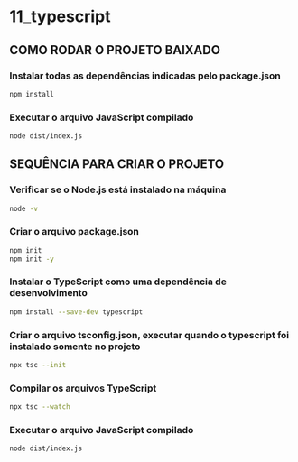 # 11_typescript

## COMO RODAR O PROJETO BAIXADO

### Instalar todas as dependências indicadas pelo package.json
```bash
npm install
```

### Executar o arquivo JavaScript compilado
```bash
node dist/index.js
```

## SEQUÊNCIA PARA CRIAR O PROJETO

### Verificar se o Node.js está instalado na máquina
```bash
node -v
```

### Criar o arquivo package.json
```bash
npm init
npm init -y
```

### Instalar o TypeScript como uma dependência de desenvolvimento
```bash
npm install --save-dev typescript
```

### Criar o arquivo tsconfig.json, executar quando o typescript foi instalado somente no projeto
```bash
npx tsc --init
```
### Compilar os arquivos TypeScript
```bash
npx tsc --watch
```

### Executar o arquivo JavaScript compilado
```bash
node dist/index.js
```